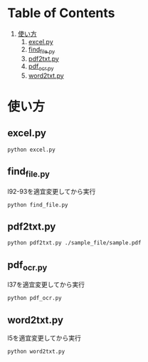 
# Table of Contents

1.  [使い方](#org07c4797)
    1.  [excel.py](#org9560bea)
    2.  [find<sub>file.py</sub>](#orgdb43fb1)
    3.  [pdf2txt.py](#org9a6179c)
    4.  [pdf<sub>ocr.py</sub>](#orgebd11b7)
    5.  [word2txt.py](#orgd3d069a)


<a id="org07c4797"></a>

# 使い方


<a id="org9560bea"></a>

## excel.py

    python excel.py


<a id="orgdb43fb1"></a>

## find<sub>file.py</sub>

l92-93を適宜変更してから実行

    python find_file.py


<a id="org9a6179c"></a>

## pdf2txt.py

    python pdf2txt.py ./sample_file/sample.pdf


<a id="orgebd11b7"></a>

## pdf<sub>ocr.py</sub>

l37を適宜変更してから実行

    python pdf_ocr.py


<a id="orgd3d069a"></a>

## word2txt.py

l5を適宜変更してから実行

    python word2txt.py

